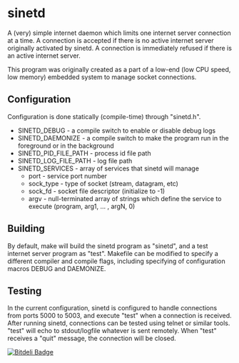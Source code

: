 sinetd
======

A (very) simple internet daemon which limits one internet server connection at a time. A connection is accepted if there is no active internet server originally activated by sinetd. A connection is immediately refused if there is an active internet server.

This program was originally created as a part of a low-end (low CPU speed, low memory) embedded system to manage socket connections.


Configuration
-------------

Configuration is done statically (compile-time) through "sinetd.h".

* SINETD_DEBUG - a compile switch to enable or disable debug logs  
* SINETD_DAEMONIZE - a compile switch to make the program run in the foreground or in the background  
* SINETD_PID_FILE_PATH - process id file path  
* SINETD_LOG_FILE_PATH - log file path  
* SINETD_SERVICES - array of services that sinetd will manage  
    + port - service port number  
    + sock_type - type of socket (stream, datagram, etc)  
    + sock_fd - socket file descriptor (initialize to -1)  
    + argv - null-terminated array of strings which define the service to execute (program, arg1, ... , argN, 0)


Building
--------

By default, make will build the sinetd program as "sinetd", and a test internet server program as "test". Makefile can be modified to specify a different compiler and compile flags, including specifying of configuration macros DEBUG and DAEMONIZE.


Testing
-------

In the current configuration, sinetd is configured to handle connections from ports 5000 to 5003, and execute "test" when a connection is received. After running sinetd, connections can be tested using telnet or similar tools. "test" will echo to stdout/logfile whatever is sent remotely. When "test" receives a "quit" message, the connection will be closed.


[![Bitdeli Badge](https://d2weczhvl823v0.cloudfront.net/n3rd4n1/sinetd/trend.png)](https://bitdeli.com/free "Bitdeli Badge")

